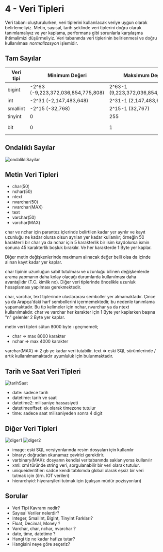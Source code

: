 # 4 - Veri Tipleri

Veri tabanı oluşturulurken, veri tiplerini kullanılacak veriye uygun olarak belirlemeliyiz. Metin, sayısal, tarih şeklinde veri tiplerini doğru olarak tanımlamalıyız ve yer kaplama, performans gibi sorunlarla karşılaşma ihtimalimizi düşürmeliyiz. Veri tabanında veri tiplerinin belirlenmesi ve doğru kullanılması *normalizasyon* işlemidir.

## Tam Sayılar
| Veri tipi   | Minimum Değeri                     | Maksimum Değeri                    | Boyutu    |
| ----------- | ---------------------------------- |------------------------------------|-----------|
| bigint      | -2^63 (-9,223,372,036,854,775,808) | 2^63-1 (9,223,372,036,854,775,807) | 8 Byte    |
| int         | -2^31 (-2,147,483,648)             | 2^31-1 (2,147,483,647)             | 4 Byte    |
| smallint    | -2^15 (-32,768)                    | 2^15-1 (32,767)                    | 2 Byte    |
| tinyint     | 0                                  | 255                                | 1 Byte    |
| bit         | 0                                  | 1                                  | <=8 1 Byte|

## Ondalıklı Sayılar
![ondalikliSayilar](https://github.com/ramisyk/uygulamalarla-sql/blob/master/4-VeriTipleri/kaynak/ondalikSayilar.png "Ondalıklı Sayılar Tablosu")

## Metin Veri Tipleri
- char(50)
- nchar(50)
- ntext
- nvarchar(50)
- nvarchar(MAX)
- text
- varchar(50)
- varchar(MAX)

char ve nchar için parantez içlerinde belirtilen kadar yer ayrılır ve kayıt uzunluğu ne kadar olursa olsun ayrılan yer kadar kullanılır; örneğin 50 karakterli bir char ya da nchar için 5 karakterlik bir isim kaydolursa ismin sonuna 45 karakterlik boşluk bırakılır. Ve her karakterde 1 Byte yer kaplar.

Diğer metin değişkenlerinde maximum alınacak değer belli olsa da içinde alınan kayıt kadar yer kaplar.

char tipinin uzunluğun sabit tutulması ve uzunluğu bilinen değişkenlerde arama yapmanın daha kolay olacağı durumlarda kullanılması daha avantajlıdır (T.C. kimlik no). Diğer veri tiplerinde öncelikle uzunluk hesaplaması yapılması gerekmektedir.

char, varchar, text tiplerinde uluslararası semboller yer almamaktadır. Çince ya da Arapça'daki harf sembollerini içermemektedir, bu nedenle tanımlama yapamaktadır. Bu tip kelimeler için nchar, nvarchar ya da ntext kullanılmalıdır.
char ve varchar her karakter için 1 Byte yer kaplarken başına "n" gelenler 2 Byte yer kaplar.

metin veri tipleri sütun 8000 byte ı geçmemeli;
- char => max 8000 karakter
- nchar => max 4000 karakter

varchar(MAX) => 2 gb ye kadar veri tutabilir.
text => eski SQL sürümlerinde / artık kullanılmamaktadır uyumluluk için bulunmaktadır.

## Tarih ve Saat Veri Tipleri
![tarihSaat](https://github.com/ramisyk/uygulamalarla-sql/blob/master/4-VeriTipleri/kaynak/tarihSaat.png "Tarih ve Saat Veri Tipleri Tablosu")
- date: sadece tarih
- datetime: tarih ve saat
- datetime2: milisaniye hassasiyeti
- datetimeoffset: ek olarak timezone tutulur
- time: sadece saat milisaniyeden sonra 4 digit

## Diğer Veri Tipleri
![diger1](https://github.com/ramisyk/uygulamalarla-sql/blob/master/4-VeriTipleri/kaynak/diger1.png "Diğer Veri Tipleri Tablosu")
![diger2](https://github.com/ramisyk/uygulamalarla-sql/blob/master/4-VeriTipleri/kaynak/diger2.png "Diğer Veri Tipleri Tablosu")
- image: eski SQL versiyonlarında resim dosyaları için kullanılır
- binary: doğrudan okunamaz çevirici gerektirir.
- varbinary(MAX): dosyanın kendisi veritabanında saklanıyorsa kullanılır
- xml: xml türünde string veri, sorgulanabilir bir veri olarak tutulur.
- uniqueidentifier: sadce kendi tablomda global olarak eşsiz bir veri tutmak için (örn. IOT verileri)
- hierarchyid: hiyerarşileri tutmak için (çalışan müdür pozisyonları)

## Sorular
- Veri Tipi Kavramı nedir?
- Sayısal Veriler nelerdir?
- Integer, SmallInt, BigInt, TinyInt Farkları?
- Float, Decimal, Money ?
- Varchar, char, nchar, nvarchar ?
- date, time, datetime ?
- Hangi tip ne kadar hafiza tutar?
- Hangisini neye göre seçeriz?
